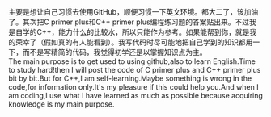 主要是想让自己习惯去使用GitHub，顺便习惯一下英文环境。都大二了，该加油了。其次把C primer plus和C++ primer plus编程练习题的答案贴出来。不过我是自学的C++，能力什么的比较水，所以只能作为参考。如果能帮到你，就是我的荣幸了（假如真的有人能看到）。我写代码时尽可能地把自己学到的知识都用一下，而不是写精简的代码，我觉得初学还是以掌握知识点为主。  
The main purpose is to get used to using github,also to learn English.Time to study hard!then I will post the code of C primer plus and C++ primer plus bit by bit.But for C++,I am self-learning.Maybe something is wrong in the code,for information only.It's my pleasure if this could help you.And when I am coding,I use what I have learned as much as possible because acquiring knowledge is my main purpose.
